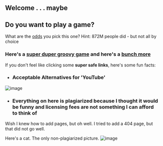 ## Welcome . . . maybe

## Do you want to play a game?

What are the [odds](https://www.youtube.com/watch?v=dQw4w9WgXcQ) you pick this one? Hint: 872M people did - but not all by choice


### Here's a [super duper groovy game](https://chromedino.com/) and here's a [bunch more](https://www.coolmathgames.com/)

If you don't feel like clicking some **super safe links**, here's some fun facts:

- ### Acceptable Alternatives for 'YouTube'
![image](https://preview.redd.it/5adf7jkicq961.png?width=960&crop=smart&auto=webp&s=2ddff2cfd3fab712c3425cbf37dd5f8ca1dc3d2a)

- ### Everything on here is plagiarized because I thought it would be funny and licensing fees are not something I can afford to think of

Wish I knew how to add pages, but oh well. I tried to add a 404 page, but that did not go well.

Here's a cat. The only non-plagiarized picture.
![image](https://lh3.googleusercontent.com/YvpFGPHLm6PHytCMCnxundfe4jV77SjdITAbetoiOsgtw1IngrxTu_tTUPBRr3WIre109egOOAQSOCMkHc2kqrLsm_u2PWUq3TV9HLp7RkuCpvLMtsEPe_aZCtYFCAhrEloHZNpUmOFTQdia7HzE1f7byqzb61iwSuUtcsn4Pk21OX4I_nqx-3VBm8dszX6uogszwWN14IIOVky0ARCMspwys7MfsmUdGptvGeLdFJ-HRM_X8IFLhVoheapHxRnI62nXWhU3PHRXy-bbiwBHcjwbcipeSybtwgw5e7IIOwMY9pI1SiIEcA2HKtN0L4Yv7Nd8aU_tCHGUxmlqN1Z7PcZ1NyDkuAU6-veSK7jX39wuC-UjOIwjxMTmBi0WTItR06GOA3levMcpt8XZ0urbc0tEPdWAd3aIBUP1GjKLVY9jFVSOYYWqRCL6KUgJf3PNj96fgDZCyMYSqNQCkZNGMdtavQjF4zSf9ycgd4rC7p7zfnxQsFs8gnJziiLddGzUld5Xs9fwLSGH2lO7buZ1PIFFIh_XlLcQBHTwrgxNvrBgq1sKrVdy9VXHaA9mQ_6mdOJthbGHS4WmV2IBKzpipLnau7cV_iRFZLmVKA3Ga3vqxE5gpno7MN-a6FuMy4P5FiZuPgCZYB9HaCmzDwErlTRYkD5_InoZjRhFz0aewGjsEaNznDVyuQ=w1296-h736-no?authuser=3)

